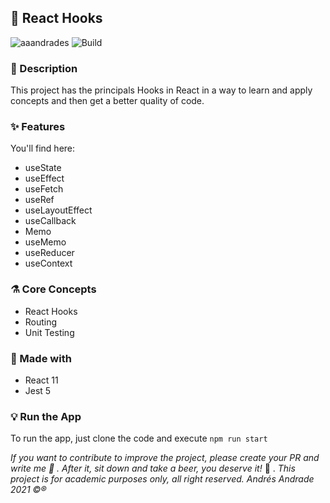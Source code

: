 ## :rocket: React Hooks

![aaandrades](https://img.shields.io/badge/-Frontend-orange)
![Build](https://img.shields.io/badge/-Working-brightgreen)

### :memo: Description
This project has the principals Hooks in React in a way to learn and apply concepts and then get a better quality of code.

### :sparkles: Features
You'll find here:
- useState
- useEffect
- useFetch
- useRef
- useLayoutEffect
- useCallback
- Memo
- useMemo
- useReducer
- useContext
### :alembic: Core Concepts
- React Hooks
- Routing
- Unit Testing

### :construction: Made with
- React 11
- Jest 5
<!-- ### :hammer: Demostration
Put here the video or link to demo the App. -->

### :bulb: Run the App
To run the app, just clone the code and execute ``` npm run start ```

*If you want to contribute to improve the project, please create your PR and write me :speech_balloon: . After it, sit down and take a beer, you deserve it!* :beers: .
*This project is for academic purposes only, all right reserved. Andrés Andrade 2021 :copyright::registered:*
